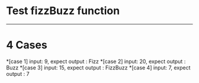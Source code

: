# Test fizzBuzz function

---
# 4 Cases
  *[case 1] input: 9, expect output : Fizz
  *[case 2] input: 20, expect output : Buzz
  *[case 3] input: 15, expect output : FizzBuzz
  *[case 4] input: 7, expect output : 7
